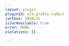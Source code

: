 ```yaml
---
layout: plugin
pluginId: ajk.gradle.rabbit
jarSha1: INVALID
isJarAvailable: true
error: NONE
violations: []

---
```

